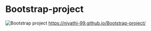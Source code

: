 # Bootstrap-project
![Bootstrap project](https://user-images.githubusercontent.com/120326023/221776344-8317fe71-8fb3-4b6f-b31d-193373d1543b.jpg)
 https://niyathi-99.github.io/Bootstrap-project/
